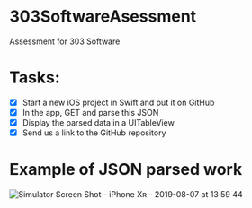 # 303SoftwareAsessment
Assessment for 303 Software

# Tasks:
- [x] Start a new iOS project in Swift and put it on GitHub
- [x] In the app, GET and parse this JSON
- [x] Display the parsed data in a UITableView
- [x] Send us a link to the GitHub repository

# Example of JSON parsed work
![Simulator Screen Shot - iPhone Xʀ - 2019-08-07 at 13 59 44](https://user-images.githubusercontent.com/43827399/62653849-b85f0000-b91b-11e9-8a4b-6cde252ae2b1.png)
